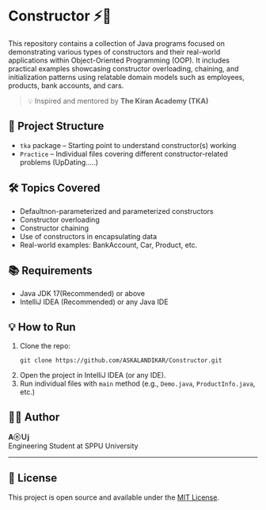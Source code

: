 # Constructor ⚡🤖
This repository contains a collection of Java programs focused on demonstrating various types of constructors and their real-world applications within Object-Oriented Programming (OOP). It includes practical examples showcasing constructor overloading, chaining, and initialization patterns using relatable domain models such as employees, products, bank accounts, and cars.

> 💡 Inspired and mentored by **The Kiran Academy (TKA)**

## 📁 Project Structure
 
- `tka` package – Starting point to understand constructor(s) working 
- `Practice` – Individual files covering different constructor-related problems (UpDating.....)
  

## 🛠️ Topics Covered

- Defaultnon-parameterized and parameterized constructors
- Constructor overloading
- Constructor chaining
- Use of constructors in encapsulating data
- Real-world examples: BankAccount, Car, Product, etc.

## 📚 Requirements

- Java JDK 17(Recommended) or above
- IntelliJ IDEA (Recommended) or any Java IDE

## 💡 How to Run

1. Clone the repo:
    ```
    git clone https://github.com/ASKALANDIKAR/Constructor.git
    ```
2. Open the project in IntelliJ IDEA (or any IDE).
3. Run individual files with `main` method (e.g., `Demo.java`, `ProductInfo.java`, etc.)

## 👨‍💻 Author

**AⓝＵј**  
Engineering Student at SPPU University

---

## 📜 License

This project is open source and available under the [MIT License](LICENSE).
